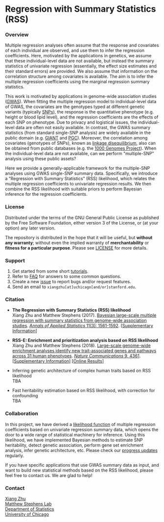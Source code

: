 # Regression with Summary Statistics (RSS)

### Overview

Multiple regression analyses often assume that the response and
covariates of each individual are observed, and use them to infer the
regression coefficients. Here, motivated by the applications in
genetics, we assume that these individual-level data are not
available, but instead the summary statistics of univariate regression
(essentially, the effect size estimates and their standard errors) are
provided. We also assume that information on the correlation structure
among covariates is available. The aim is to infer the multiple
regression coefficients using the marginal regression summary
statistics.

This work is motivated by applications in genome-wide association studies
([GWAS](https://en.wikipedia.org/wiki/Genome-wide_association_study)).
When fitting the multiple regression model to individual-level data of GWAS,
the covariates are the genotypes typed at different genetic variants
(typically [SNPs](https://en.wikipedia.org/wiki/Single-nucleotide_polymorphism)),
the response is the quantitative phenotype (e.g. height or blood lipid level),
and the regression coefficients are the effects of each SNP on phenotype.
Due to privacy and logistical issues, the individual-level data are often not easily available.
In contrast, the GWAS summary statistics (from standard single-SNP analysis) are widely available in the public domain
(e.g. [GIANT](https://www.broadinstitute.org/collaboration/giant/index.php/GIANT_consortium_data_files)
and [PGC](https://www.med.unc.edu/pgc/results-and-downloads/downloads)).
Moreover, the correlation among covariates (genotypes of SNPs),
known as [linkage disequilibrium](https://en.wikipedia.org/wiki/Linkage_disequilibrium), also can be obtained from public databases (e.g. the [1000 Genomes Project](http://www.1000genomes.org/home)). When the individual-level data are not available, can we perform "multiple-SNP" analysis using these public assets?

Here we provide a generally-applicable framework for the multiple-SNP analyses using GWAS single-SNP summary data.
Specifically, we introduce a “Regression with Summary Statistics” (RSS) likelihood,
which relates the multiple regression coefficients to univariate regression results.
We then combine the RSS likelihood with suitable priors to perform Bayesian inference for the regression coefficients.

### License

Distributed under the terms of the GNU General Public License
as published by the Free Software Foundation, either version 3 of the License,
or (at your option) any later version.

The repository is distributed in the hope that it will be useful,
but **without any warranty**; without even the implied warranty of
**merchantability** or **fitness for a particular purpose**.
Please see [LICENSE](LICENSE) for more details.

### Support

1. Get started from some short [tutorials](http://stephenslab.github.io/rss).
2. Refer to [FAQ](http://stephenslab.github.io/rss/FAQ) for answers to some common questions.
3. Create a new [issue](https://github.com/stephenslab/rss/issues) to report bugs and/or request features.
4. Send an email to `xiangzhu[at]uchicago[and/or]stanford.edu`.

### Citation

- **The Regression with Summary Statistics (RSS) likelihood** <br> Xiang Zhu and Matthew Stephens (2017).
[Bayesian large-scale multiple regression with summary statistics from genome-wide association studies](http://stephenslab.uchicago.edu/assets/papers/Zhu2017.pdf).
[*Annals of Applied Statistics* 11(3): 1561-1592](http://dx.doi.org/10.1214/17-AOAS1046).
[[Supplementary Information](http://stephenslab.uchicago.edu/assets/papers/Zhu2017-supplement.pdf)] 

- **RSS-E: Enrichment and prioritization analysis based on RSS likelihood** <br> Xiang Zhu and Matthew Stephens (2018).
[Large-scale genome-wide enrichment analyses identify new trait-associated genes and pathways across 31 human phenotypes](https://www.nature.com/articles/s41467-018-06805-x.pdf).
[*Nature Communications* 9, 4361](https://www.nature.com/articles/s41467-018-06805-x).
[[Supplementary Information](https://static-content.springer.com/esm/art%3A10.1038%2Fs41467-018-06805-x/MediaObjects/41467_2018_6805_MOESM1_ESM.pdf)]
[[Online Results](https://xiangzhu.github.io/rss-gsea/)]

- Inferring genetic architecture of complex human traits based on RSS likelihood <br> TBA
- Fast heritability estimation based on RSS likelihood, with correction for confounding <br> TBA

### Collaboration

In this project, we have derived a [likelihood function](http://dx.doi.org/10.1214/17-AOAS1046)
of multiple regression coefficients based on univariate regression summary data,
which opens the door to a wide range of statistical machinery for inference.
Using this likelihood, we have implemented Bayesian methods to estimate SNP heritability,
detect genetic association, perform gene set enrichment analysis, infer genetic architecture, etc.
Please check our [progress updates](http://stephenslab.github.io/rss/News) regularly. 

If you have specific applications that use GWAS summary data as input,
and want to build new statistical methods based on the RSS likelihood,
please feel free to contact us. We are glad to help!  

### Contact

[Xiang Zhu](https://github.com/xiangzhu) <br>
[Matthew Stephens Lab](http://stephenslab.uchicago.edu) <br>
[Department of Statistics](https://galton.uchicago.edu) <br>
[University of Chicago](https://www.uchicago.edu) <br>

